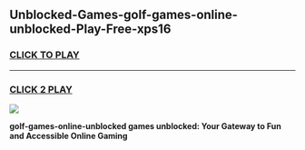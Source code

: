 
## Unblocked-Games-golf-games-online-unblocked-Play-Free-xps16
<h3>
<a href="https://premium76.site?title=golf-games-online-unblocked&ref=18A">CLICK TO PLAY</a></h3>
<hr>

<h3>
<a href="https://premium76.site?title=golf-games-online-unblocked&ref=18A">CLICK 2 PLAY</a>
  
</h3>

<a href="https://premium76.site?title=golf-games-online-unblocked&ref=18A"><img src="https://clearcache.store/games.png"></a>


**golf-games-online-unblocked games unblocked: Your Gateway to Fun and Accessible Online Gaming**
